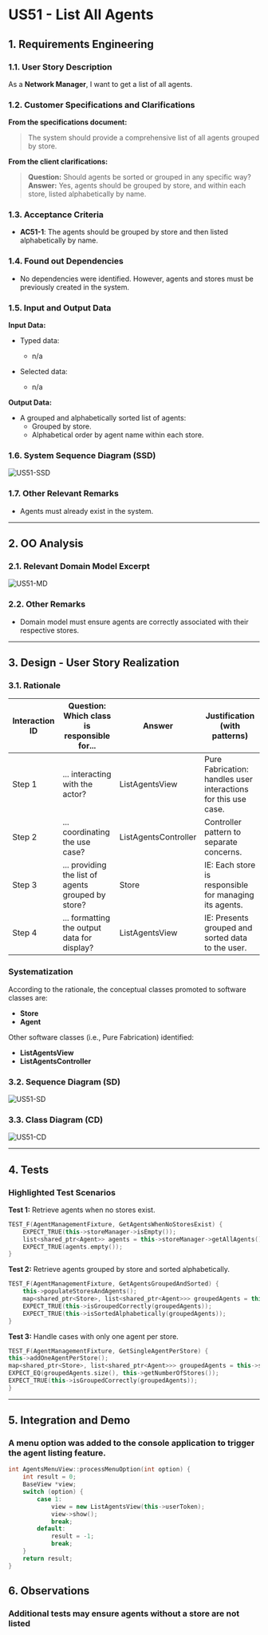 # US51 - List All Agents

## 1. Requirements Engineering

### 1.1. User Story Description

As a **Network Manager**, I want to get a list of all agents.

### 1.2. Customer Specifications and Clarifications

**From the specifications document:**

> The system should provide a comprehensive list of all agents grouped by store.

**From the client clarifications:**

> **Question:** Should agents be sorted or grouped in any specific way?  
> **Answer:** Yes, agents should be grouped by store, and within each store, listed alphabetically by name.

### 1.3. Acceptance Criteria

- **AC51-1**: The agents should be grouped by store and then listed alphabetically by name.

### 1.4. Found out Dependencies

- No dependencies were identified. However, agents and stores must be previously created in the system.

### 1.5. Input and Output Data

**Input Data:**

- Typed data:
  - n/a

- Selected data:
  - n/a

**Output Data:**

- A grouped and alphabetically sorted list of agents:
  - Grouped by store.
  - Alphabetical order by agent name within each store.

### 1.6. System Sequence Diagram (SSD)

![US51-SSD](US51-SSD.svg)

### 1.7. Other Relevant Remarks

- Agents must already exist in the system.

---

## 2. OO Analysis

### 2.1. Relevant Domain Model Excerpt

![US51-MD](US51-MD.svg)

### 2.2. Other Remarks

- Domain model must ensure agents are correctly associated with their respective stores.

---

## 3. Design - User Story Realization

### 3.1. Rationale

| Interaction ID | Question: Which class is responsible for... | Answer                | Justification (with patterns)       |  
|---------------- |------------------------------------------- |---------------------- |------------------------------------- |  
| Step 1          | ... interacting with the actor?           | ListAgentsView        | Pure Fabrication: handles user interactions for this use case. |  
| Step 2          | ... coordinating the use case?            | ListAgentsController  | Controller pattern to separate concerns. |  
| Step 3          | ... providing the list of agents grouped by store? | Store                | IE: Each store is responsible for managing its agents. |  
| Step 4          | ... formatting the output data for display? | ListAgentsView        | IE: Presents grouped and sorted data to the user. |  

### Systematization

According to the rationale, the conceptual classes promoted to software classes are:

- **Store**
- **Agent**

Other software classes (i.e., Pure Fabrication) identified:

- **ListAgentsView**
- **ListAgentsController**

### 3.2. Sequence Diagram (SD)

![US51-SD](US51-SD.svg)

### 3.3. Class Diagram (CD)

![US51-CD](US51-CD.svg)

---

## 4. Tests

### Highlighted Test Scenarios

**Test 1:** Retrieve agents when no stores exist.

```cpp
TEST_F(AgentManagementFixture, GetAgentsWhenNoStoresExist) {
    EXPECT_TRUE(this->storeManager->isEmpty());
    list<shared_ptr<Agent>> agents = this->storeManager->getAllAgents();
    EXPECT_TRUE(agents.empty());
}
```

**Test 2:** Retrieve agents grouped by store and sorted alphabetically.

```cpp
TEST_F(AgentManagementFixture, GetAgentsGroupedAndSorted) {
    this->populateStoresAndAgents();
    map<shared_ptr<Store>, list<shared_ptr<Agent>>> groupedAgents = this->storeManager->getAgentsByStore();
    EXPECT_TRUE(this->isGroupedCorrectly(groupedAgents));
    EXPECT_TRUE(this->isSortedAlphabetically(groupedAgents));
}
```

**Test 3:** Handle cases with only one agent per store.
```cpp
TEST_F(AgentManagementFixture, GetSingleAgentPerStore) {
this->addOneAgentPerStore();
map<shared_ptr<Store>, list<shared_ptr<Agent>>> groupedAgents = this->storeManager->getAgentsByStore();
EXPECT_EQ(groupedAgents.size(), this->getNumberOfStores());
EXPECT_TRUE(this->isGroupedCorrectly(groupedAgents));
}
```

---


## 5. Integration and Demo

### A menu option was added to the console application to trigger the agent listing feature.
```cpp
int AgentsMenuView::processMenuOption(int option) {
    int result = 0;
    BaseView *view;
    switch (option) {
        case 1:
            view = new ListAgentsView(this->userToken);
            view->show();
            break;
        default:
            result = -1;
            break;
    }
    return result;
}

```

## 6. Observations

### Additional tests may ensure agents without a store are not listed